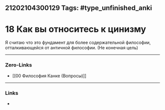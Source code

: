 21202104300129
Tags: #type_unfinished_anki 
---
# 18 Как вы относитесь к цинизму

Я считаю что это фундамент для более содержательной философии, отталкивающейся от античной философии. (Не конечная цель)

---
### Zero-Links
- [[00 Философия Канке (Вопросы)]]
---
### Links
-